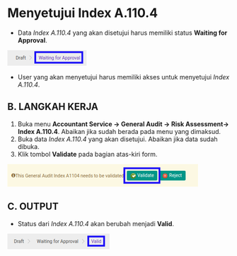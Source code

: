 # Menyetujui Index A.110.4

* Data *Index A.110.4* yang akan disetujui harus memiliki status **Waiting for Approval**.

![](../../../img/index-a1104/status-waiting-for-approval.png)

* User yang akan menyetujui harus memiliki akses untuk menyetujui *Index A.110.4*.

## B. LANGKAH KERJA

1. Buka menu **Accountant Service -> General Audit -> Risk Assessment-> Index A.110.4**. Abaikan jika sudah berada pada menu yang dimaksud.
2. Buka data *Index A.110.4* yang akan disetujui. Abaikan jika data sudah dibuka.
3. Klik tombol **Validate** pada bagian atas-kiri form.

![](../../../img/index-a1104/tombol-validate.png)

## C. OUTPUT

* Status dari *Index A.110.4* akan berubah menjadi **Valid**.

![](../../../img/index-a1104/status-valid.png)
